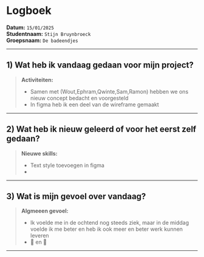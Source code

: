 # Logboek

**Datum:** `15/01/2025`  
**Studentnaam:** `Stijn Bruynbroeck`  
**Groepsnaam:** `De badeendjes`

---

## 1) Wat heb ik vandaag gedaan voor mijn project?

> **Activiteiten:**
>
> - Samen met (Wout,Ephram,Qwinte,Sam,Ramon) hebben we ons nieuw concept bedacht en voorgesteld
> - In figma heb ik een deel van de wireframe gemaakt

---

## 2) Wat heb ik nieuw geleerd of voor het eerst zelf gedaan?

> **Nieuwe skills:**
>
> - Text style toevoegen in figma
> -

---

## 3) Wat is mijn gevoel over vandaag?

> **Algmeeen gevoel:**
>
> - Ik voelde me in de ochtend nog steeds ziek, maar in de middag voelde ik me beter en heb ik ook meer en beter werk kunnen leveren
> - 🤒 en 🙂

---
